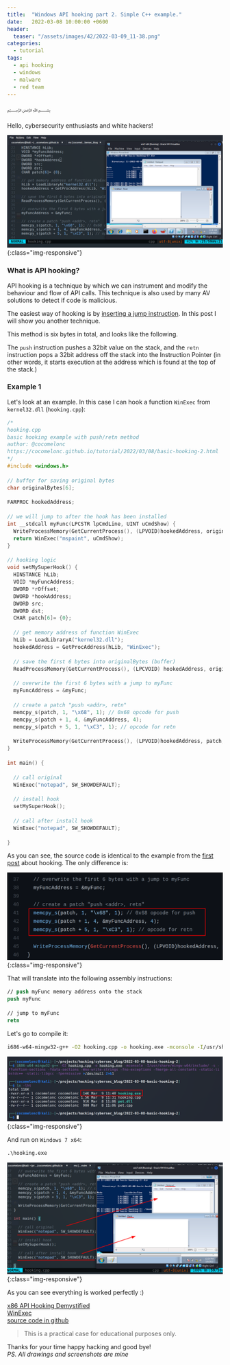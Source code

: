 ```yaml
---
title:  "Windows API hooking part 2. Simple C++ example."
date:   2022-03-08 10:00:00 +0600
header:
  teaser: "/assets/images/42/2022-03-09_11-38.png"
categories: 
  - tutorial
tags:
  - api hooking
  - windows
  - malware
  - red team
---
```


﷽

Hello, cybersecurity enthusiasts and white hackers!

![api hooking](/assets/images/42/2022-03-09_11-38.png){:class="img-responsive"}    

### What is API hooking?

API hooking is a technique by which we can instrument and modify the behaviour and flow of API calls. This technique is also used by many AV solutions to detect if code is malicious.   

The easiest way of hooking is by [inserting a jump instruction](/tutorial/2021/11/30/basic-hooking-1.html). In this post I will show you another technique.    

This method is six bytes in total, and looks like the following.    

The `push` instruction pushes a 32bit value on the stack, and the `retn` instruction pops a 32bit address off the stack into the Instruction Pointer (in other words, it starts execution at the address which is found at the top of the stack.)    

### Example 1

Let's look at an example. In this case I can hook a function `WinExec` from `kernel32.dll` (`hooking.cpp`):    

```cpp
/*
hooking.cpp
basic hooking example with push/retn method
author: @cocomelonc
https://cocomelonc.github.io/tutorial/2022/03/08/basic-hooking-2.html
*/
#include <windows.h>

// buffer for saving original bytes
char originalBytes[6];

FARPROC hookedAddress;

// we will jump to after the hook has been installed
int __stdcall myFunc(LPCSTR lpCmdLine, UINT uCmdShow) {
  WriteProcessMemory(GetCurrentProcess(), (LPVOID)hookedAddress, originalBytes, 6, NULL);
  return WinExec("mspaint", uCmdShow);
}

// hooking logic
void setMySuperHook() {
  HINSTANCE hLib;
  VOID *myFuncAddress;
  DWORD *rOffset;
  DWORD *hookAddress;
  DWORD src;
  DWORD dst;
  CHAR patch[6]= {0};

  // get memory address of function WinExec
  hLib = LoadLibraryA("kernel32.dll");
  hookedAddress = GetProcAddress(hLib, "WinExec");

  // save the first 6 bytes into originalBytes (buffer)
  ReadProcessMemory(GetCurrentProcess(), (LPCVOID) hookedAddress, originalBytes, 6, NULL);

  // overwrite the first 6 bytes with a jump to myFunc
  myFuncAddress = &myFunc;

  // create a patch "push <addr>, retn"
  memcpy_s(patch, 1, "\x68", 1); // 0x68 opcode for push
  memcpy_s(patch + 1, 4, &myFuncAddress, 4);
  memcpy_s(patch + 5, 1, "\xC3", 1); // opcode for retn

  WriteProcessMemory(GetCurrentProcess(), (LPVOID)hookedAddress, patch, 6, NULL);
}

int main() {

  // call original
  WinExec("notepad", SW_SHOWDEFAULT);

  // install hook
  setMySuperHook();

  // call after install hook
  WinExec("notepad", SW_SHOWDEFAULT);

}

```

As you can see, the source code is identical to the example from the [first post](/tutorial/2021/11/30/basic-hooking-1.html) about hooking. The only difference is:

![api hooking 2](/assets/images/42/2022-03-09_12-08.png){:class="img-responsive"}    


That will translate into the following assembly instructions:

```nasm
// push myFunc memory address onto the stack
push myFunc

// jump to myFunc
retn
```

Let's go to compile it:    

```bash
i686-w64-mingw32-g++ -O2 hooking.cpp -o hooking.exe -mconsole -I/usr/share/mingw-w64/include/ -s -ffunction-sections -fdata-sections -Wno-write-strings -fno-exceptions -fmerge-all-constants -static-libstdc++ -static-libgcc -fpermissive >/dev/null 2>&1
```

![api hooking 3](/assets/images/42/2022-03-09_11-41.png){:class="img-responsive"}    

And run on `Windows 7 x64`:    

```cmd
.\hooking.exe
```

![api hooking 4](/assets/images/42/2022-03-09_12-26.png){:class="img-responsive"}    

As you can see everything is worked perfectly :)

[x86 API Hooking Demystified](http://jbremer.org/x86-api-hooking-demystified/)    
[WinExec](https://docs.microsoft.com/en-us/windows/win32/api/winbase/nf-winbase-winexec)    
[source code in github](https://github.com/cocomelonc/2022-03-08-basic-hooking-2)    

> This is a practical case for educational purposes only.      

Thanks for your time happy hacking and good bye!   
*PS. All drawings and screenshots are mine*


